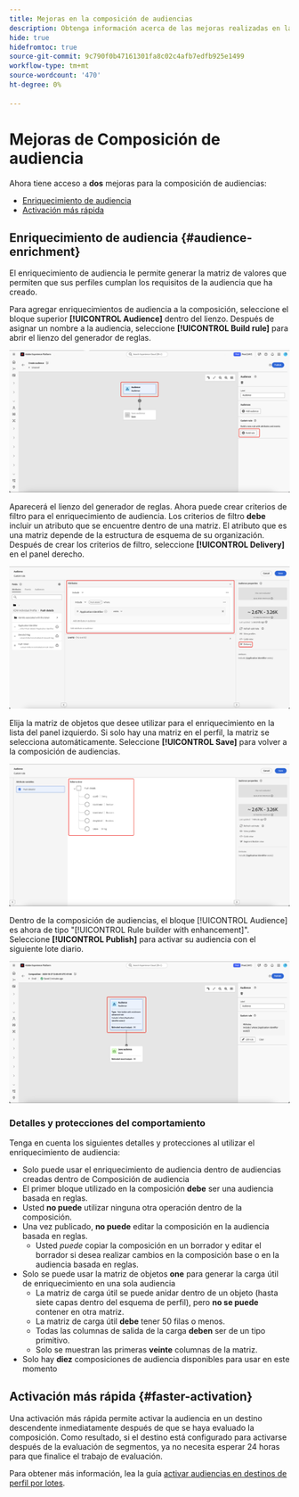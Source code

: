 ```yaml
---
title: Mejoras en la composición de audiencias
description: Obtenga información acerca de las mejoras realizadas en la Composición de audiencia con enriquecimiento de audiencia y activación más rápida.
hide: true
hidefromtoc: true
source-git-commit: 9c790f0b47161301fa8c02c4afb7edfb925e1499
workflow-type: tm+mt
source-wordcount: '470'
ht-degree: 0%

---
```



# Mejoras de Composición de audiencia

Ahora tiene acceso a **dos** mejoras para la composición de audiencias:

- [Enriquecimiento de audiencia](#audience-enrichment)
- [Activación más rápida](#faster-activation)

## Enriquecimiento de audiencia {#audience-enrichment}

El enriquecimiento de audiencia le permite generar la matriz de valores que permiten que sus perfiles cumplan los requisitos de la audiencia que ha creado.

Para agregar enriquecimientos de audiencia a la composición, seleccione el bloque superior **[!UICONTROL Audience]** dentro del lienzo. Después de asignar un nombre a la audiencia, seleccione **[!UICONTROL Build rule]** para abrir el lienzo del generador de reglas.

![El bloque Audiencia está resaltado, así como el botón Generar regla.](/help/segmentation/images/ui/composition-enhancements/select-build-rule.png)

Aparecerá el lienzo del generador de reglas. Ahora puede crear criterios de filtro para el enriquecimiento de audiencia. Los criterios de filtro **debe** incluir un atributo que se encuentre dentro de una matriz. El atributo que es una matriz depende de la estructura de esquema de su organización. Después de crear los criterios de filtro, seleccione **[!UICONTROL Delivery]** en el panel derecho.

![El lienzo del generador de reglas muestra un ejemplo de una audiencia que puede tener enriquecimientos. El botón Entrega también está resaltado.](/help/segmentation/images/ui/composition-enhancements/view-delivery.png)

Elija la matriz de objetos que desee utilizar para el enriquecimiento en la lista del panel izquierdo. Si solo hay una matriz en el perfil, la matriz se selecciona automáticamente. Seleccione **[!UICONTROL Save]** para volver a la composición de audiencias.

<!-- , as well as the fields you want to be used in the enrichment. -->

![Se muestra el árbol de esquema para el árbol de enriquecimiento.](/help/segmentation/images/ui/composition-enhancements/view-schema-tree.png)

Dentro de la composición de audiencias, el bloque [!UICONTROL Audience] es ahora de tipo &quot;[!UICONTROL Rule builder with enhancement]&quot;. Seleccione **[!UICONTROL Publish]** para activar su audiencia con el siguiente lote diario.

![Se resalta el bloque Audiencia, que muestra que se agrega una audiencia con enriquecimiento.](/help/segmentation/images/ui/composition-enhancements/rule-builder-with-enrichment.png)

### Detalles y protecciones del comportamiento

Tenga en cuenta los siguientes detalles y protecciones al utilizar el enriquecimiento de audiencia:

- Solo puede usar el enriquecimiento de audiencia dentro de audiencias creadas dentro de Composición de audiencia
- El primer bloque utilizado en la composición **debe** ser una audiencia basada en reglas.
- Usted **no puede** utilizar ninguna otra operación dentro de la composición.
- Una vez publicado, **no puede** editar la composición en la audiencia basada en reglas.
   - Usted *puede* copiar la composición en un borrador y editar el borrador si desea realizar cambios en la composición base o en la audiencia basada en reglas.
- Solo se puede usar la matriz de objetos **one** para generar la carga útil de enriquecimiento en una sola audiencia
   - La matriz de carga útil se puede anidar dentro de un objeto (hasta siete capas dentro del esquema de perfil), pero **no se puede** contener en otra matriz.
   - La matriz de carga útil **debe** tener 50 filas o menos.
   - Todas las columnas de salida de la carga **deben** ser de un tipo primitivo.
   - Solo se muestran las primeras **veinte** columnas de la matriz.
- Solo hay **diez** composiciones de audiencia disponibles para usar en este momento

## Activación más rápida {#faster-activation}

Una activación más rápida permite activar la audiencia en un destino descendente inmediatamente después de que se haya evaluado la composición. Como resultado, si el destino está configurado para activarse después de la evaluación de segmentos, ya no necesita esperar 24 horas para que finalice el trabajo de evaluación.

Para obtener más información, lea la guía [activar audiencias en destinos de perfil por lotes](/help/destinations/ui/activate-batch-profile-destinations.md#export-full-files).
